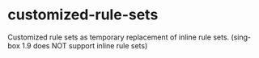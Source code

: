 # customized-rule-sets

Customized rule sets as temporary replacement of inline rule sets. (sing-box 1.9 does NOT support inline rule sets)
